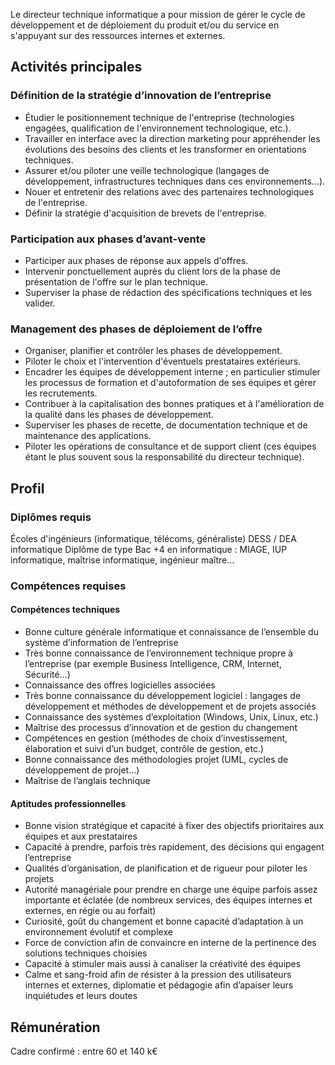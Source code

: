 Le directeur technique informatique a pour mission de gérer le cycle de développement et de déploiement du produit et/ou du service en s'appuyant sur des ressources internes et externes.

## Activités principales 

### Définition de la stratégie d’innovation de l’entreprise

- Étudier le positionnement technique de l'entreprise (technologies engagées, qualification de l'environnement technologique, etc.).
- Travailler en interface avec la direction marketing pour appréhender les évolutions des besoins des clients et les transformer en orientations techniques.
- Assurer et/ou piloter une veille technologique (langages de développement, infrastructures techniques dans ces environnements...).
- Nouer et entretenir des relations avec des partenaires technologiques de l'entreprise.
- Définir la stratégie d'acquisition de brevets de l'entreprise.

### Participation aux phases d’avant-vente 

- Participer aux phases de réponse aux appels d'offres.
- Intervenir ponctuellement auprès du client lors de la phase de présentation de l'offre sur le plan technique.
- Superviser la phase de rédaction des spécifications techniques et les valider.

### Management des phases de déploiement de l’offre 

- Organiser, planifier et contrôler les phases de développement.
- Piloter le choix et l'intervention d'éventuels prestataires extérieurs.
- Encadrer les équipes de développement interne ; en particulier stimuler les processus de formation et d'autoformation de ses équipes et gérer les recrutements.
- Contribuer à la capitalisation des bonnes pratiques et à l'amélioration de la qualité dans les phases de développement.
- Superviser les phases de recette, de documentation technique et de maintenance des applications.
- Piloter les opérations de consultance et de support client (ces équipes étant le plus souvent sous la responsabilité du directeur technique).

## Profil

### Diplômes requis 

Écoles d'ingénieurs (informatique, télécoms, généraliste)
DESS / DEA informatique
Diplôme de type Bac +4 en informatique : MIAGE, IUP informatique, maîtrise informatique, ingénieur maître...

### Compétences requises

#### Compétences techniques

- Bonne culture générale informatique et connaissance de l’ensemble du système d’information de l’entreprise
- Très bonne connaissance de l’environnement technique propre à l’entreprise (par exemple Business Intelligence, CRM, Internet, Sécurité…)
- Connaissance des offres logicielles associées
- Très bonne connaissance du développement logiciel : langages de développement et méthodes de développement et de projets associés
- Connaissance des systèmes d’exploitation (Windows, Unix, Linux, etc.)
- Maîtrise des processus d’innovation et de gestion du changement
- Compétences en gestion (méthodes de choix d’investissement, élaboration et suivi d’un budget, contrôle de gestion, etc.)
- Bonne connaissance des méthodologies projet (UML, cycles de développement de projet…)
- Maîtrise de l’anglais technique

#### Aptitudes professionnelles 

- Bonne vision stratégique et capacité à fixer des objectifs prioritaires aux équipes et aux prestataires
- Capacité à prendre, parfois très rapidement, des décisions qui engagent l’entreprise
- Qualités d’organisation, de planification et de rigueur pour piloter les projets
- Autorité managériale pour prendre en charge une équipe parfois assez importante et éclatée (de nombreux services, des équipes internes et externes, en régie ou au forfait)
- Curiosité, goût du changement et bonne capacité d’adaptation à un environnement évolutif et complexe
- Force de conviction afin de convaincre en interne de la pertinence des solutions techniques choisies
- Capacité à stimuler mais aussi à canaliser la créativité des équipes
- Calme et sang-froid afin de résister à la pression des utilisateurs internes et externes, diplomatie et pédagogie afin d’apaiser leurs inquiétudes et leurs doutes

## Rémunération

Cadre confirmé : entre 60 et 140 k€